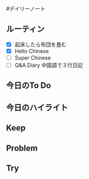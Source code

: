 #デイリーノート
## ルーティン
- [x] 起床したら布団を畳む
- [x] Hello Chinese
- [ ] Super Chinese
- [ ] Q&A Diary 中国語で３行日記
## 今日のTo Do
## 今日のハイライト
## Keep
## Problem
## Try
